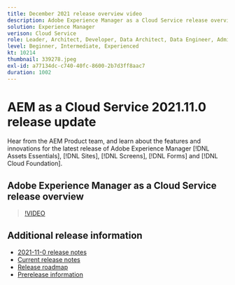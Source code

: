```yaml
---
title: December 2021 release overview video
description: Adobe Experience Manager as a Cloud Service release overview video 2021.11.0.
solution: Experience Manager
verison: Cloud Service
role: Leader, Architect, Developer, Data Architect, Data Engineer, Admin, User
level: Beginner, Intermediate, Experienced
kt: 10214
thumbnail: 339278.jpeg
exl-id: a77134dc-c740-40fc-8600-2b7d3ff8aac7
duration: 1002
---
```

# AEM as a Cloud Service 2021.11.0 release update 

Hear from the AEM Product team, and learn about the features and innovations for the latest release of Adobe Experience Manager [!DNL Assets Essentials], [!DNL Sites], [!DNL Screens], [!DNL Forms] and [!DNL Cloud Foundation].

## Adobe Experience Manager as a Cloud Service release overview

>[!VIDEO](https://video.tv.adobe.com/v/339278/?quality=12&learn=on)

## Additional release information

* [2021-11-0 release notes](https://experienceleague.adobe.com/docs/experience-manager-cloud-service/content/release-notes/release-notes/2021/release-notes-2021-11-0.html)
* [Current release notes](https://experienceleague.adobe.com/docs/experience-manager-cloud-service/content/release-notes/home.html)
* [Release roadmap](https://experienceleague.adobe.com/docs/experience-manager-release-information/aem-release-updates/update-releases-roadmap.html)
* [Prerelease information](https://experienceleague.adobe.com/docs/experience-manager-cloud-service/content/release-notes/prerelease.html)
